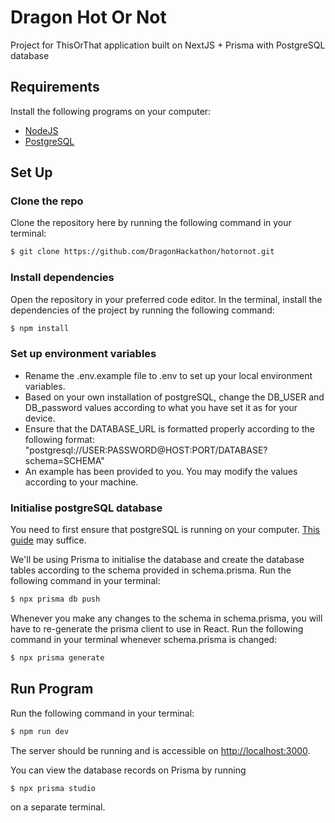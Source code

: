 # Dragon Hot Or Not
Project for ThisOrThat application built on NextJS + Prisma with PostgreSQL database

## Requirements
Install the following programs on your computer:
- [NodeJS](https://nodejs.org/en/)
- [PostgreSQL](https://www.prisma.io/dataguide/postgresql/setting-up-a-local-postgresql-database)

## Set Up

### Clone the repo
Clone the repository here by running the following command in your terminal:
```bash
$ git clone https://github.com/DragonHackathon/hotornot.git
```

### Install dependencies
Open the repository in your preferred code editor. In the terminal, install the dependencies of the project by running the following command:
```bash
$ npm install
```

### Set up environment variables
- Rename the .env.example file to .env to set up your local environment variables.
- Based on your own installation of postgreSQL, change the DB_USER and DB_password values according to what you have set it as for your device.
- Ensure that the DATABASE_URL is formatted properly according to the following format: "postgresql://USER:PASSWORD@HOST:PORT/DATABASE?schema=SCHEMA"
- An example has been provided to you. You may modify the values according to your machine.

### Initialise postgreSQL database
You need to first ensure that postgreSQL is running on your computer. [This guide](https://tableplus.com/blog/2018/10/how-to-start-stop-restart-postgresql-server.html) may suffice.

We'll be using Prisma to initialise the database and create the database tables according to the schema provided in schema.prisma.
Run the following command in your terminal:
```bash
$ npx prisma db push
```

Whenever you make any changes to the schema in schema.prisma, you will have to re-generate the prisma client to use in React. 
Run the following command in your terminal whenever schema.prisma is changed:
```bash
$ npx prisma generate
```

## Run Program
Run the following command in your terminal:
```bash
$ npm run dev
```

The server should be running and is accessible on [http://localhost:3000](http://localhost:3000).


You can view the database records on Prisma by running 
```bash
$ npx prisma studio
```
on a separate terminal.
